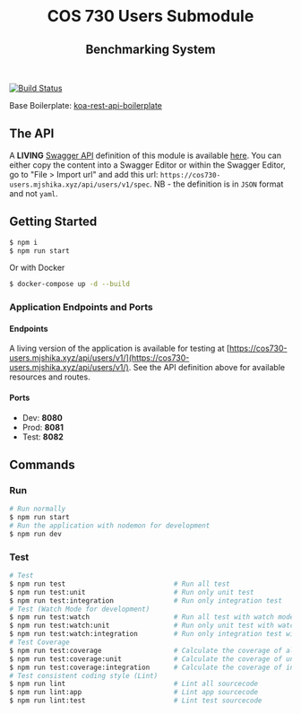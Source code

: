 <div align="center">
  <br />
  <h1>COS 730 Users Submodule</h1>
  <h2>Benchmarking System</h2>
</div>
<br />

[![Build Status](https://travis-ci.org/cos730-2018-implementation-users/users-submodule.svg?branch=project-init)](https://travis-ci.org/cos730-2018-implementation-users/users-submodule)


Base Boilerplate: [koa-rest-api-boilerplate](https://github.com/posquit0/koa-rest-api-boilerplate)

## The API

A **LIVING** [Swagger API](https://swagger.io/) definition of this module is available [here](https://cos730-users.mjshika.xyz/api/users/v1/spec). You can either copy the content into a Swagger Editor or within the Swagger Editor, go to "File > Import url" and add this url: ``https://cos730-users.mjshika.xyz/api/users/v1/spec``. NB - the definition is in ``JSON`` format and not ``yaml``.

## Getting Started

```zsh
$ npm i
$ npm run start
```

Or with Docker

```zsh
$ docker-compose up -d --build
```

### Application Endpoints and Ports

#### Endpoints

A living version of the application is available for testing at [https://cos730-users.mjshika.xyz/api/users/v1/](https://cos730-users.mjshika.xyz/api/users/v1/). See the API definition above for available resources and routes.

#### Ports

* Dev: **8080**
* Prod: **8081**
* Test: **8082**

## Commands

### Run

```zsh
# Run normally
$ npm run start
# Run the application with nodemon for development
$ npm run dev
```

### Test

```zsh
# Test
$ npm run test                           # Run all test
$ npm run test:unit                      # Run only unit test
$ npm run test:integration               # Run only integration test
# Test (Watch Mode for development)
$ npm run test:watch                     # Run all test with watch mode
$ npm run test:watch:unit                # Run only unit test with watch mode
$ npm run test:watch:integration         # Run only integration test with watch mode
# Test Coverage
$ npm run test:coverage                  # Calculate the coverage of all test
$ npm run test:coverage:unit             # Calculate the coverage of unit test
$ npm run test:coverage:integration      # Calculate the coverage of integration test
# Test consistent coding style (Lint)
$ npm run lint                           # Lint all sourcecode
$ npm run lint:app                       # Lint app sourcecode
$ npm run lint:test                      # Lint test sourcecode
```


